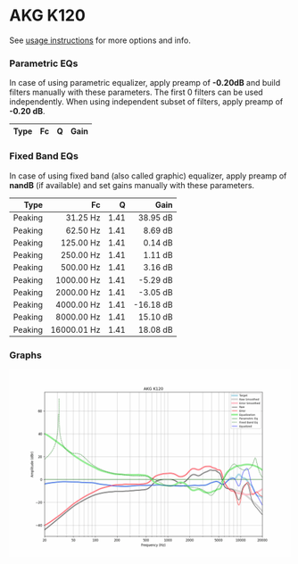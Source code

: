 # AKG K120
See [usage instructions](https://github.com/jaakkopasanen/AutoEq#usage) for more options and info.

### Parametric EQs
In case of using parametric equalizer, apply preamp of **-0.20dB** and build filters manually
with these parameters. The first 0 filters can be used independently.
When using independent subset of filters, apply preamp of **-0.20 dB**.

| Type   | Fc   | Q   | Gain   |
|-------:|-----:|----:|-------:|

### Fixed Band EQs
In case of using fixed band (also called graphic) equalizer, apply preamp of **nandB**
(if available) and set gains manually with these parameters.

| Type    | Fc          |    Q | Gain      |
|--------:|------------:|-----:|----------:|
| Peaking | 31.25 Hz    | 1.41 | 38.95 dB  |
| Peaking | 62.50 Hz    | 1.41 | 8.69 dB   |
| Peaking | 125.00 Hz   | 1.41 | 0.14 dB   |
| Peaking | 250.00 Hz   | 1.41 | 1.11 dB   |
| Peaking | 500.00 Hz   | 1.41 | 3.16 dB   |
| Peaking | 1000.00 Hz  | 1.41 | -5.29 dB  |
| Peaking | 2000.00 Hz  | 1.41 | -3.05 dB  |
| Peaking | 4000.00 Hz  | 1.41 | -16.18 dB |
| Peaking | 8000.00 Hz  | 1.41 | 15.10 dB  |
| Peaking | 16000.01 Hz | 1.41 | 18.08 dB  |

### Graphs
![](./AKG%20K120.png)